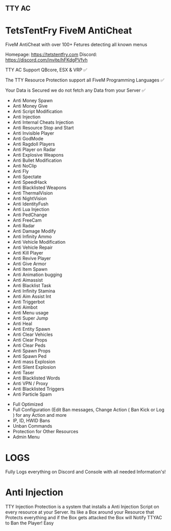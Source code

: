 ## TTY AC
# TetsTentFry FiveM AntiCheat
FiveM AntiCheat with over 100+ Fetures detecting all known menus

Homepage: https://tetstentfry.com
Discord:  https://discord.com/invite/hFKdgPVfvh

TTY AC Support QBcore, ESX & VRP ✅

The TTY Resource Protection support all FiveM Programming Languages ✅

Your Data is Secured we do not fetch any Data from your Server ✅

+ Anti Money Spawn
+ Anti Money Give
+ Anti Script Modification 
+ Anti Injection
+ Anti Internal Cheats Injection
+ Anti Resource Stop and Start
+ Anti Invisible Player
+ Anti GodMode
+ Anti Ragdoll Players
+ Anti Player on Radar
+ Anti Explosive Weapons
+ Anti Bullet Modification
+ Anti NoClip
+ Anti Fly
+ Anti Spectate
+ Anti SpeedHack
+ Anti Blacklisted Weapons
+ Anti ThermalVision
+ Anti NightVision
+ Anti IdentityFush
+ Anti Lua Injection
+ Anti PedChange
+ Anti FreeCam
+ Anti Radar
+ Anti Damage Modify
+ Anti Infinity Ammo
+ Anti Vehicle Modification
+ Anti Vehicle Repair
+ Anti Kill Player
+ Anti Revive Player
+ Anti Give Armor
+ Anti Item Spawn
+ Anti Animation bugging
+ Anti Aimassist
+ Anti Blacklist Task
+ Anti Infinity Stamina
+ Anti Aim Assist Int
+ Anti Triggerbot
+ Anti Aimbot
+ Anti Menu usage
+ Anti Super Jump
+ Anti Heal
+ Anti Entity Spawn
+ Anti Clear Vehicles
+ Anti Clear Props
+ Anti Clear Peds
+ Anti Spawn Props
+ Anti Spawn Ped
+ Anti mass Explosion
+ Anti Silent Explosion
+ Anti Taser
+ Anti Blacklisted Words
+ Anti VPN / Proxy
+ Anti Blacklisted Triggers
+ Anti Particle Spam

- Full Optimized
- Full Configuration (Edit Ban messages, Change Action ( Ban Kick or Log ) for any Action and more
- IP, ID, HWID Bans
- Unban Commands
- Protection for Other Resources
- Admin Menu


# LOGS

Fully Logs everything on Discord and Console with all needed Information's!


# Anti Injection

TTY Injection Protection is a system that installs a Anti Injection Script on every resource at your Server. Its like a Box around your Resource that Protects everything and if the Box gets attacked the Box will Notify TTYAC to Ban the Player! Easy
